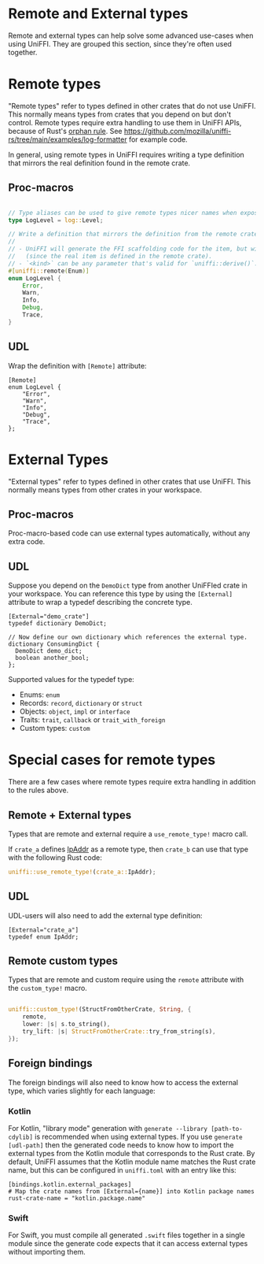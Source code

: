# Remote and External types

Remote and external types can help solve some advanced use-cases when using UniFFI.
They are grouped this section, since they're often used together.

# Remote types

"Remote types" refer to types defined in other crates that do not use UniFFI.
This normally means types from crates that you depend on but don't control.
Remote types require extra handling to use them in UniFFI APIs, because of Rust's [orphan rule](https://doc.rust-lang.org/book/traits.html#rules-for-implementing-traits).
See https://github.com/mozilla/uniffi-rs/tree/main/examples/log-formatter for example code.

In general, using remote types in UniFFI requires writing a type definition that mirrors the real definition found in the remote crate.

## Proc-macros

```rust

// Type aliases can be used to give remote types nicer names when exposed in the UniFFI api.
type LogLevel = log::Level;

// Write a definition that mirrors the definition from the remote crate and wrap it with `[uniffi::remote(<kind>)]`.
//
// - UniFFI will generate the FFI scaffolding code for the item, but will not output the item itself
//   (since the real item is defined in the remote crate).
// - `<kind>` can be any parameter that's valid for `uniffi::derive()`.
#[uniffi::remote(Enum)]
enum LogLevel {
    Error,
    Warn,
    Info,
    Debug,
    Trace,
}
```

## UDL

Wrap the definition with `[Remote]` attribute:

```idl
[Remote]
enum LogLevel {
    "Error",
    "Warn",
    "Info",
    "Debug",
    "Trace",
};
```

# External Types

"External types" refer to types defined in other crates that use UniFFI.
This normally means types from other crates in your workspace.

## Proc-macros

Proc-macro-based code can use external types automatically, without any extra code.

## UDL

Suppose you depend on the `DemoDict` type from another UniFFIed crate in your workspace.
You can reference this type by using the `[External]` attribute to wrap a typedef describing the concrete type.

```idl
[External="demo_crate"]
typedef dictionary DemoDict;

// Now define our own dictionary which references the external type.
dictionary ConsumingDict {
  DemoDict demo_dict;
  boolean another_bool;
};
```

Supported values for the typedef type:

* Enums: `enum`
* Records: `record`, `dictionary` or `struct`
* Objects: `object`, `impl` or `interface`
* Traits: `trait`, `callback` or `trait_with_foreign`
* Custom types: `custom`

# Special cases for remote types

There are a few cases where remote types require extra handling in addition to the rules above.

## Remote + External types

Types that are remote and external require a `use_remote_type!` macro call.

If `crate_a` defines [IpAddr](https://doc.rust-lang.org/std/net/enum.IpAddr.html) as a remote type, then `crate_b` can use that type with the following Rust code:

```rust
uniffi::use_remote_type!(crate_a::IpAddr);
```

## UDL

UDL-users will also need to add the external type definition:

```idl
[External="crate_a"]
typedef enum IpAddr;
```

## Remote custom types

Types that are remote and custom require using the `remote` attribute with the `custom_type!` macro.

```rust

uniffi::custom_type!(StructFromOtherCrate, String, {
    remote,
    lower: |s| s.to_string(),
    try_lift: |s| StructFromOtherCrate::try_from_string(s),
});
```

## Foreign bindings

The foreign bindings will also need to know how to access the external type,
which varies slightly for each language:

### Kotlin

For Kotlin, "library mode" generation with `generate --library [path-to-cdylib]` is recommended when using external types.
If you use `generate [udl-path]` then the generated code needs to know how to import
the external types from the Kotlin module that corresponds to the Rust crate.
By default, UniFFI assumes that the Kotlin module name matches the Rust crate name, but this can be configured in `uniffi.toml` with an entry like this:

```
[bindings.kotlin.external_packages]
# Map the crate names from [External={name}] into Kotlin package names
rust-crate-name = "kotlin.package.name"
```

### Swift

For Swift, you must compile all generated `.swift` files together in a single
module since the generate code expects that it can access external types
without importing them.
